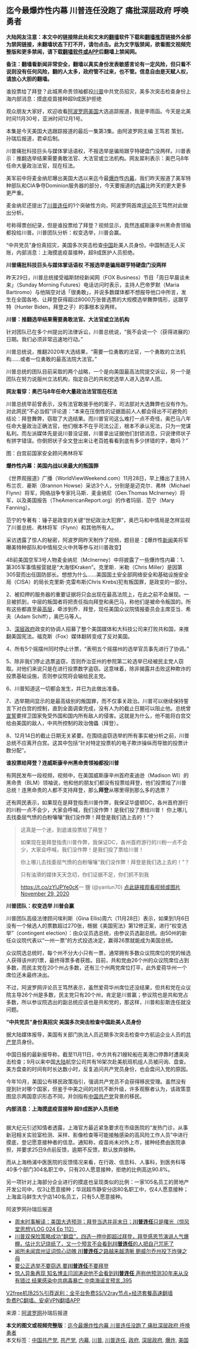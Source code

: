  <h2>迄今最爆炸性内幕 川普连任没跑了 痛批深层政府 呼唤勇者</h2> <p class="notice"><b>大陆网友注意：本文中的链接除此处和文末的<a href="https://github.com/bannedbook/fanqiang" >翻墙</a>软件下载和<a href="https://github.com/killgcd/justmysocks/blob/master/README.md">翻墙推荐</a>链接外全部为禁网链接，未翻墙状态下打不开，请勿点击。此为文字版禁闻，欲看图文视频完整版和更多禁闻，请下载<a href="https://github.com/bannedbook/fanqiang">翻墙软件或APP</a>后翻墙上禁闻网。</p><p>备注：翻墙看新闻非常安全，翻墙以真实身份发表敏感言论有一定风险，但只看不说则没有任何风险，翻的人太多，政府管不过来，也不管。信息自由是天赋人权，请放心大胆的翻墙。</b></p>  <div class="entry"> <p id="summary">谁投票给了拜登？此城黑命贵领袖都投<a href="https://www.bannedbook.org/bnews/tag/%e5%b7%9d%e6%99%ae/" class="st_tag internal_tag" rel="tag" title="标签 川普 下的日志">川普</a>中共党员招灾，美多次突击检查身份上海内部消息：摸底疫苗接种超9成医护拒绝</p> <p>观众朋友大家好，欢迎收看<span class='wp_keywordlink_affiliate'><a href="https://www.aboluowang.com/" title="阿波罗网" target="_blank">阿波罗网</a></span><a href="https://www.bannedbook.org/bnews/tag/%e7%be%8e%e5%9b%bd/" class="st_tag internal_tag" rel="tag" title="标签 美国 下的日志">美国</a>大选追踪报道，我是李雨函。今天是北美时间11月30号，亚洲时间12月1号。</p> <p>本集是今天美国大选跟踪报道的最后一集第3集。由阿波罗网主编 王笃若 策划，孙瑞后报道，君卓后制。&nbsp;</p> <p>川普痛批科技巨头与媒体掌话语权，不报选举是骗局跟亨特硬盘门没两样。川普表示：推翻选举结果需要勇敢法官、大法官或立法机构。网友犀利表示：奥巴马8年任命大量政治法官，现在枉法。</p> <p>美军前中将麦金纳尼曝出美国大选以来迄今最<a href="https://www.bannedbook.org/bnews/tag/%e7%88%86%e7%82%b8/" class="st_tag internal_tag" rel="tag" title="标签 爆炸 下的日志">爆炸</a>性<span class='wp_keywordlink_affiliate'><a href="https://www.bannedbook.org/bnews/ccpdope/" title="中共高层内幕" target="_blank">内幕</a></span>，我们昨天报道了美军特种部队和CIA争夺Dominion服务器的部分，今天要报道的<a href="https://www.bannedbook.org/bnews/tag/%E5%86%85%E5%B9%95/" class="st_tag internal_tag" rel="tag" title="标签 内幕 下的日志">内幕</a>比昨天的更大更多更严重。</p> <p>麦金纳尼还提出了<a href="https://www.bannedbook.org/bnews/tag/%E5%B7%9D%E6%99%AE%E8%BF%9E%E4%BB%BB/" class="st_tag internal_tag" rel="tag" title="标签 川普连任 下的日志">川普连任</a>的1个突破性方向，阿波罗网首席<span class='wp_keywordlink_affiliate'><a href="https://www.bannedbook.org/bnews/comments/" title="新闻评论" target="_blank">评论</a></span>员王笃然对此做出分析。&nbsp;</p> <p>号称得票创纪录，但是谁投票给了拜登？视频显示，竟然连威斯康辛州黑命贵领袖都投给川普。川普团队分析：权变选举，川普会赢。</p> <p>“中共党员”身份真招灾，美国多次突击检查<span class='wp_keywordlink_affiliate'><a href="https://www.bannedbook.org/" title="中国" target="_blank">中国</a></span>赴美人员身份。中国制造无人买账，内部消息：上海摸底疫苗接种，超9成医护人员拒绝。</p> <p><strong>川普痛批科技巨头与媒体掌话语权 不报选举是骗局跟亨特硬盘门没两样</strong></p> <p>昨天29日，川普总统接受福斯财经新闻网（FOX Business）节目「周日早晨谈未来」（Sunday Morning Futures）电话访问时表示，主持人巴帝罗默（Maria Bartiromo）与他隔空对话「很勇敢」，并说多数媒体都不想报导他口中所言，发生在全国各地、让拜登获得超过8000万张普选票的大规模选举舞弊情形，这跟亨特（Hunter Biden，拜登之子）的事根本没两样。</p> <p><strong>川普：推翻选举结果需要勇敢法官、大法官或立法机构&nbsp;</strong></p> <p>针对团队已在多个州提出的法律诉讼，川普总统说，“我不会说一个（获得进展的）日期。我们必须非常迅速地行动。”</p>  <p>川普总统说，推翻2020年大选结果，“需要一位勇敢的法官，一个勇敢的立法机构……或者一位勇敢的最高法院大法官。”</p> <p>川普总统的团队目前采取的两个战略，一个是向美国最高法院提交诉讼，另一个是团队在努力说服州立法机构，指定自己的共和党选举人进入选举人团。</p> <p><strong>网友看穿：奥巴马8年任命大量政治法官现在枉法</strong></p> <p>川普总统早前曾表示，没有法官敢接手他的案子，司法部对大选舞弊也没有作为。对此网民“不必当假”评论道：“本来在压倒性的证据面前人人都会得出不可避免的结论：拜登舞弊，窃取了大选结果。而川普官司这么难打一点不奇怪，奥巴马八年任命大量政治正确法官，他们根本不在乎司法公正，根本不承认宪法，只为一党谋私利。而左派媒体先是说川普没证据，川普拿出证据他们封锁消息，只说律师状子有拼字错误。你倒把状子全文登出来让老百姓看看到底有多少拼错的字，敢吗？”</p> <p>图：白宫前国家安全顾问弗林将军</p> <p><strong>爆炸性内幕：美国内战以来最大的叛国罪</strong></p> <p>《世界观报道》广播（WorldViewWeekend.com）11月28日，早上播出了主持人布兰农．豪斯（Brannon Howse）采访3个人，分别是是迈克尔．弗林（Michael Flynn）将军，网络战争专家托马斯．麦金纳尼（Gen.Thomas McInerney）将军，以及美国报告（TheAmericanReport.org）的作者玛丽．范宁（Mary Fanning）。</p> <p>范宁的专著有：锤子是政变的关键“世纪政治大犯罪”，奥巴马和中情局是怎样监视了川普总统、弗林将军（Flynn）和其他所有人。</p> <p>采访透露了惊人的秘密，阿波罗网昨天制作了视频，题目是：【爆炸性<span class='wp_keywordlink_affiliate'><a href="https://www.bannedbook.org/" title="新闻">新闻</a></span>美将军曝美特种部队和中情局交火中共等参与对川普政变】</p> <p>4B前美国空军3号人物麦金纳尼（McInerney）中将披露了一些爆炸性内幕：1、第305军事情报营就是“大海怪Kraken”。克里斯．米勒（Chris Miller）是因第305营而出任国防部长。想想为什么……美国国土安全部网络安全和基础设施安全局（CISA）的局长克里斯·克雷布斯(Chris Krebs)犯有叛国罪，是政变的一部分。</p> <p>2、被扣押的服务器的重要证据将只会出现在最高法院上，在此之前不会展现。一旦被抓到，中层的叛国者将把责任指向拜登和奥巴马，称他们是被命令叛国的。所有这些都直至最<span class='wp_keywordlink_affiliate'><a href="https://www.bannedbook.org/bnews/ccpdope/" title="中共高层内幕" target="_blank">高层</a></span>，牵涉到乔．拜登，现任美国众议院情报委员会主席亚当．希夫（Adam Schiff），奥巴马等人。</p> <p>3、<a href="https://www.bannedbook.org/bnews/tag/%E6%B7%B1%E5%B1%82%E6%94%BF%E5%BA%9C/" class="st_tag internal_tag" rel="tag" title="标签 深层政府 下的日志">深层政府</a>政变的协调人招募了整个美国媒体和大科技公司来打败共和国，来推翻美国宪法。福克斯（Fox）媒体翻转变成了反对美国。</p>  <p>4、所有5个摇摆州同时停止计票，“表明五个摇摆州的选举官员事先进行了协调。”</p> <p>5、除非我们停止选票盗窃，否则乔治亚州的参院第二轮选举已经被民主党人窃取。对他们来说只是在进行投票数字盗窃。这意味着，除非揭露并击败这种欺诈的投票基础设施，否则参议院将会输给民主党。</p> <p>6、川普知道这一切都会发生，并已为此做出准备。</p> <p>7、选举期间显示的是最高级别的叛国罪，而不仅事关政治。川普可以继续保持誓言下对白宫的控制，直到全面调查完成，没有人为的截止日期可以阻止他。总统曾<span class='wp_keywordlink'><a href="https://www.bannedbook.org/forum5/topic17.html" title="宣誓与预言" target="_blank">宣誓</a></span>要捍卫国家免受外国和国内所有敌人的侵害。这就是为什么，他不能将白宫交给由美国的敌人，中共所控制的政治傀儡（拜登）。</p> <p>8、12月14日的截止日期无关紧要。在围绕盗窃选举的所有事实被分析之前，川普总统不应离开白宫。这其中包括“针对特定投票机的电子欺诈操纵而导致的投票计数分配”。</p> <p><strong>谁投票给拜登？连威斯康辛州黑命贵领袖都投川普</strong></p> <p>有网民发布一段视频，视频中，在美国威斯康辛州首府麦迪逊（Madison WI）的黑命贵（BLM）领袖说，他和他的朋友们都没有投票给拜登，他们投票给了川普总统！连黑命贵的人都不支持拜登，那么<strong>拜登</strong>从哪里得到那么多的选票？</p> <p>还有网民表示，如果现在是拜登指责川普作弊，我保证华盛顿DC，各州首府游行的川粉一点不会少，大家会呼喊，我们没作弊！是我们投了票给川普！ 你上哪儿去找委屈气愤的白粉嚷嚷“我们没作弊！拜登是我们选上去的！”？</p> <blockquote><p>这真是一个迷，到底谁投票给了拜登？</p> <p>如果现在是拜登指责川普作弊，我保证DC，各州首府游行的川粉一点不会少，大家会呼喊，我们没作弊！是我们投了票给川普！</p> <p>你上哪儿去找委屈气愤的白粉嚷嚷“我们没作弊！拜登是我们选上去的！”？</p> <p>只有油滑的媒体天天念叨，你们证据不足，你们抓不到我</p>  <p>     <a href="https://t.co/zYlJPYe0cK">https://t.co/zYlJPYe0cK</a>— 鹽 (@yanlun70) <a href="https://twitter.com/yanlun70/status/1333097939338752006?ref_src=twsrc%5Etfw">点此链接观看视频或图片 November 29, 2020</a></p></blockquote> <p><strong>川普团队：权变选举 川普会赢</strong></p> <p>川普团队高级法律顾问埃利斯（Gina Ellis)周六（11月28日）表示，如果到1月6日没有一个候选人的票数超过270张，根据《美国宪法》第12修正案，进行“权变选举”（contingent election）：由众议员选总统，由参议员选副总统。由50州的新任众议院代表以“一州一票”的方式投选决定，赢得26票就能成为美国总统。</p> <p>众议院选总统时，每个州不分大小只有一票，通常拥有多数众议院席位的党的候选人获得该州的1票，最终得票多者获胜。目前，共和党由26个州的众议院席位占到多数，而民主党在20个州占多数，还有三个州两党席位打平，此外爱荷华州一个席位还未最终决出。</p> <p>不过，阿波罗网评论员王笃然表示，虽然爱荷华州席位还没结果，但共和党在众议院主导26个州是多数，民主党只有20个州，肯定是川普赢；参议院也是共和党占多数，所以参议院选出的副总统应该也是共和党的，那这样，川普和彭斯连任就没问题。</p> <p><strong>“中共党员”身份真招灾 美国多次突击检查中国赴美人员身份&nbsp;</strong></p> <p>据大陆媒体报导，美国有关部门执法人员近期多次突击检查中方航运企业人员的<a href="https://www.bannedbook.org/bnews/tag/%e5%85%b1%e4%ba%a7%e5%85%9a/" class="st_tag internal_tag" rel="tag" title="标签 共产党 下的日志">共产党</a>员身份。</p> <p>中国日报的最新报导称，截至11月11日，中方共有21艘轮船在美港口停靠时遭美突击检查；9月以来中国<span class='wp_keywordlink_affiliate'><a href="https://www.bannedbook.org/" title="大陆" target="_blank">大陆</a></span>航空公司共有16架次赴美航班机组人员被问询、盘查。美方盘查的时间有时长达数小时，反复追问共产党员身份，也会盘问入党的原因。</p> <p>今年10月，美国公布移民政策指引，强调共产党员不会获得移民受理。虽然没有提到针对哪个国家，但鉴于中美之间的对抗不断升级，许多观察者认为，该政策意图显示两国意识形态不同，并剑指有<a href="https://www.bannedbook.org/bnews/tag/%e4%b8%ad%e5%9b%bd%e5%85%b1%e4%ba%a7%e5%85%9a/" class="st_tag internal_tag" rel="tag" title="标签 中国共产党 下的日志">中国共产党</a>背景的移民。</p> <p><strong>内部消息：上海摸底疫苗接种 超9成医护人员拒绝&nbsp;</strong></p> <p><br />据大纪元引述知情者透露，上海官方最近紧急要求在市级医院的“发热门诊，从事新冠相关实验室检测、采样、影像检查等可能接触感染的高风险工作人员”中进行摸底，登记愿意接种者的信息。通知称，疫苗尚未对外上市，接种经费由医院承担，并要求25日9点前反馈，逾期不反馈，默认放弃接种。</p> <p>而从上海杨浦中医医院的反馈情况来看，在行政、信息科、人事科，到医务科等40多个部门304名职工中，只有20人愿意接种，拒绝的比例高达90.8%。</p>  <p>另一项针对上海部分企业进行的摸底也呈现类似的比例：一家105名员工的房地产开发公司中，仅3让愿意接种；华润超市静安分店80名职工中，仅4人愿意接种；上海盒马鲜生大宁店140名员工，只有5人愿意接种。</p> <p>阿波罗网孙瑞后报道</p> <ul class='op-related-articles' title='相关阅读'> <li><a href='https://www.bannedbook.org/bnews/bannedvideo/20201101/1439404.html' target='_blank'>周末时事解读：美国大选预测；拜登当选并非末日；<b>川普连任</b>只是曙光（惊风堂思想VLOG 024 Ep 112）</a></li> <li><a href='https://www.bannedbook.org/bnews/bannedvideo/20201128/1438359.html' target='_blank'>川普双保险策略成功“翻盘”，四选一押中即超过拜登，拜登感恩节演讲人气爆棚，估计忘记烧纸了，又一个预言不会看到<b>川普连任</b>的人把自己咒死了</a></li> <li><a href='https://www.bannedbook.org/bnews/cnnews/20201127/1437736.html' target='_blank'>闻所未闻宾州证词惊心动魄 <b>川普连任</b>之路越来越清晰 鲍威尔乔州投下炸弹之母</a></li> <li><a href='https://www.bannedbook.org/bnews/comments/20201126/1437185.html' target='_blank'>要公正选举不要窃选 要<b>川普连任</b>不要拜登</a></li> <li><a href='https://www.bannedbook.org/bnews/comments/20201126/1437090.html' target='_blank'>惊人异象再现 知名博主闫润涛说他不会看到<b>川普连任</b> 声称他预测30年来从没有错过 结果感染中共病毒暴亡 中南海谣言预言_395</a></li> </ul> <p class="texttj"> <a href="https://www.bannedbook.org/forum23/topic22702.html" target="_blank">V2free机场25%引荐返利：全平台免费SS/V2ray节点+经济套餐高速翻墙</a><br/> <a href="https://github.com/bannedbook/fanqiang/wiki/%E7%A6%81%E9%97%BB%E7%BD%91%E5%AE%89%E5%8D%93%E7%BF%BB%E5%A2%99%E6%96%B0%E9%97%BBAPP" target="_blank">免费PC翻墙、安卓VPN翻墙APP</a></p><p> 来源：<a href="https://www.aboluowang.com/2020/1201/1529000.html" target="_blank">阿波罗网</a>孙瑞后报道 </p><a name='sharetosocial'></a>       <div><b>本文的图文或视频完整版</b>：<a href='https://www.bannedbook.org/bnews/topimagenews/20201201/1439781.html'>迄今最爆炸性内幕 川普连任没跑了 痛批深层政府 呼唤勇者</a></div>  </div><!--END ENTRY--> <div class="postfooter"> <div>本文标签：<a href="https://www.bannedbook.org/bnews/tag/%e4%b8%ad%e5%9b%bd%e5%85%b1%e4%ba%a7%e5%85%9a/" rel="tag">中国共产党</a>, <a href="https://www.bannedbook.org/bnews/tag/%e5%85%b1%e4%ba%a7%e5%85%9a/" rel="tag">共产党</a>, <a href="https://www.bannedbook.org/bnews/tag/%E5%86%85%E5%B9%95/" rel="tag">内幕</a>, <a href="https://www.bannedbook.org/bnews/tag/%e5%b7%9d%e6%99%ae/" rel="tag">川普</a>, <a href="https://www.bannedbook.org/bnews/tag/%E5%B7%9D%E6%99%AE%E8%BF%9E%E4%BB%BB/" rel="tag">川普连任</a>, <a href="https://www.bannedbook.org/bnews/tag/%e6%94%bf%e5%ba%9c/" rel="tag">政府</a>, <a href="https://www.bannedbook.org/bnews/tag/%E6%B7%B1%E5%B1%82%E6%94%BF%E5%BA%9C/" rel="tag">深层政府</a>, <a href="https://www.bannedbook.org/bnews/tag/%e7%88%86%e7%82%b8/" rel="tag">爆炸</a>, <a href="https://www.bannedbook.org/bnews/tag/%e7%be%8e%e5%9b%bd/" rel="tag">美国</a></div>  </div><!--END POSTFOOTER--> 